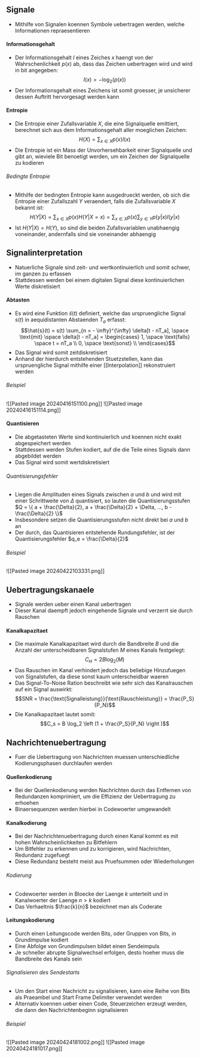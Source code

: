 ## Signale
- Mithilfe von Signalen koennen Symbole uebertragen werden, welche Informationen repraesentieren
#### Informationsgehalt
- Der Informationsgehalt $I$ eines Zeiches $x$ haengt von der Wahrschenlichkeit $p(x)$ ab, dass das Zeichen uebertragen wird und wird in bit angegeben:
$$I(x) = -\log_2(p(x))$$
- Der Informationsgehalt eines Zeichens ist somit groesser, je unsicherer dessen Auftritt hervorgesagt werden kann
#### Entropie
- Die Entropie einer Zufallsvariable $X$, die eine Signalquelle emittiert, berechnet sich aus dem Informationsgehalt aller moeglichen Zeichen:
$$H(X) = \sum_{x \in X} p(x) I(x)$$
- Die Entropie ist ein Mass der Unvorhersehbarkeit einer Signalquelle und gibt an, wieviele Bit benoetigt werden, um ein Zeichen der Signalquelle zu kodieren
###### Bedingte Entropie
- Mithilfe der bedingten Entropie kann ausgedrueckt werden, ob sich die Entropie einer Zufallszahl $Y$ veraendert, falls die Zufallsvariable $X$ bekannt ist:
$$H(Y|X) = \sum_{x \in X} p(x) H(Y|X = x) = \sum_{x \in X} p(x) \sum_{y \in Y} p(y|x) I(y|x)$$
- Ist $H(Y|X) = H(Y)$, so sind die beiden Zufallsvariablen unabhaengig voneinander, andernfalls sind sie voneinander abhaengig
## Signalinterpretation
- Natuerliche Signale sind zeit- und wertkontinuierlich und somit schwer, im ganzen zu erfassen
- Stattdessen werden bei einem digitalen Signal diese kontinuierlichen Werte diskretisiert
#### Abtasten
- Es wird eine Funktion $\hat{s}(t)$ definiert, welche das urspruengliche Signal $s(t)$ in aequidistanten Abstaenden $T_a$ erfasst:
$$\hat{s}(t) = s(t) \sum_{n = - \infty}^{\infty} \delta[t - nT_a], \space  \text{mit} \space \delta[t - nT_a] = \begin{cases}
1, \space \text{falls} \space t = nT_a \\
0, \space \text{sonst} \\
\end{cases}$$
- Das Signal wird somit zeitdiskretisiert
- Anhand der hierdurch entstehenden Stuetzstellen, kann das urspruengliche Signal mithilfe einer [[Interpolation]] rekonstruiert werden
###### Beispiel
![[Pasted image 20240416151100.png]]
![[Pasted image 20240416151114.png]]
#### Quantisieren
- Die abgetasteten Werte sind kontinuierlich und koennen nicht exakt abgespeichert werden
- Stattdessen werden Stufen kodiert, auf die die Teile eines Signals dann abgebildet werden
- Das Signal wird somit wertdiskretisiert
###### Quantisierungsfehler
- Liegen die Amplituden eines Signals zwischen $a$ und $b$ und wird mit einer Schrittweite von $\Delta$ quantisiert, so lauten die Quantisierungsstufen $Q = \{ a + \frac{\Delta}{2}, a + \frac{\Delta}{2} + \Delta, ..., b - \frac{\Delta}{2} \}$
- Insbesondere setzen die Quantisierungsstufen nicht direkt bei $a$ und $b$ an
- Der durch, das Quantisieren entstehende Rundungsfehler, ist der Quantisierungsfehler $q_e = \frac{\Delta}{2}$
###### Beispiel
![[Pasted image 20240422103331.png]]
## Uebertragungskanaele
- Signale werden ueber einen Kanal uebertragen
- Dieser Kanal daempft jedoch eingehende Signale und verzerrt sie durch Rauschen
#### Kanalkapazitaet
- Die maximale Kanalkapazitaet wird durch die Bandbreite $B$ und die Anzahl der unterscheidbaren Signalstufen $M$ eines Kanals festgelegt:
$$C_H = 2B \log_2(M)$$
- Das Rauschen im Kanal verhindert jedoch das beliebige Hinzufuegen von Signalstufen, da diese sonst kaum unterscheidbar waeren
- Das Signal-To-Noise Ration beschreibt wie sehr sich das Kanalrauschen auf ein Signal auswirkt:
$$SNR = \frac{\text{Signalleistung}}{\text{Rauschleistung}} = \frac{P_S}{P_N}$$
- Die Kanalkapazitaet lautet somit:
$$C_s = B \log_2 \left (1 + \frac{P_S}{P_N} \right )$$
## Nachrichtenuebertragung
- Fuer die Uebertragung von Nachrichten muessen unterschiedliche Kodierungsphasen durchlaufen werden
#### Quellenkodierung
- Bei der Quellenkodierung werden Nachrichten durch das Entfernen von Redundanzen komprimiert, um die Effizienz der Uebertragung zu erhoehen
- Binaersequenzen werden hierbei in Codewoerter umgewandelt
#### Kanalkodierung
- Bei der Nachrichtenuebertragung durch einen Kanal kommt es mit hohen Wahrscheinlichkeiten zu Bitfehlern
- Um Bitfehler zu erkennen und zu korrigieren, wird Nachrichten, Redundanz zugefuegt
- Diese Redundanz besteht meist aus Pruefsummen oder Wiederholungen
###### Kodierung
- Codewoerter werden in Bloecke der Laenge $k$ unterteilt und in Kanalwoerter der Laenge $n > k$ kodiert
- Das Verhaeltnis $\frac{k}{n}$ bezeichnet man als Coderate
#### Leitungskodierung
- Durch einen Leitungscode werden Bits, oder Gruppen von Bits, in Grundimpulse kodiert
- Eine Abfolge von Grundimpulsen bildet einen Sendeimpuls
- Je schneller abrupte Signalwechsel erfolgen, desto hoeher muss die Bandbreite des Kanals sein
###### Signalisieren des Sendestarts
- Um den Start einer Nachricht zu signalisieren, kann eine Reihe von Bits als Praeambel und Start Frame Delimiter verwendet werden
- Alternativ koennen ueber einen Code, Steuerzeichen erzeugt werden, die dann den Nachrichtenbeginn signalisieren
###### Beispiel
![[Pasted image 20240424181002.png]]
![[Pasted image 20240424181017.png]]